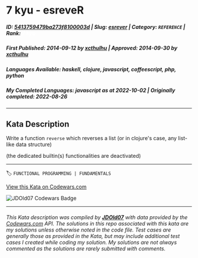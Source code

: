 # 7 kyu - esreveR

##### **ID**: [5413759479ba273f8100003d](https://www.codewars.com/kata/5413759479ba273f8100003d) | **Slug**: [esrever](https://www.codewars.com/kata/5413759479ba273f8100003d) | **Category**: `REFERENCE` | **Rank**: <span style="color:white">7 kyu</span>

##### **First Published**: 2014-09-12 ***by*** [xcthulhu](https://www.codewars.com/users/xcthulhu) | **Approved**: 2014-09-30 ***by*** [xcthulhu](https://www.codewars.com/users/xcthulhu)

##### **Languages Available**: haskell, clojure, javascript, coffeescript, php, python

##### **My Completed Languages**: javascript ***as at*** 2022-10-02 | **Originally completed**: 2022-08-26

---

## Kata Description


Write a function `reverse` which reverses a list (or in clojure's case, any list-like data structure)



(the dedicated builtin(s) functionalities are deactivated)

---


🏷 `FUNCTIONAL PROGRAMMING | FUNDAMENTALS`


[View this Kata on Codewars.com](https://www.codewars.com/kata/5413759479ba273f8100003d)

![](https://www.codewars.com/users/jdold07/badges/large "JDOld07 Codewars Badge")

---

###### *This Kata description was compiled by [**JDOld07**](https://tpstech.dev) with data provided by the [Codewars.com](https://www.codewars.com) API.  The solutions in this repo associated with this kata are my solutions unless otherwise noted in the code file.  Test cases are generally those as provided in the Kata, but may include additional test cases I created while coding my solution.  My solutions are not always commented as the solutions are rarely submitted with comments.*

